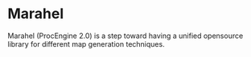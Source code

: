 # Marahel
Marahel (ProcEngine 2.0) is a step toward having a unified opensource library for different map generation techniques.